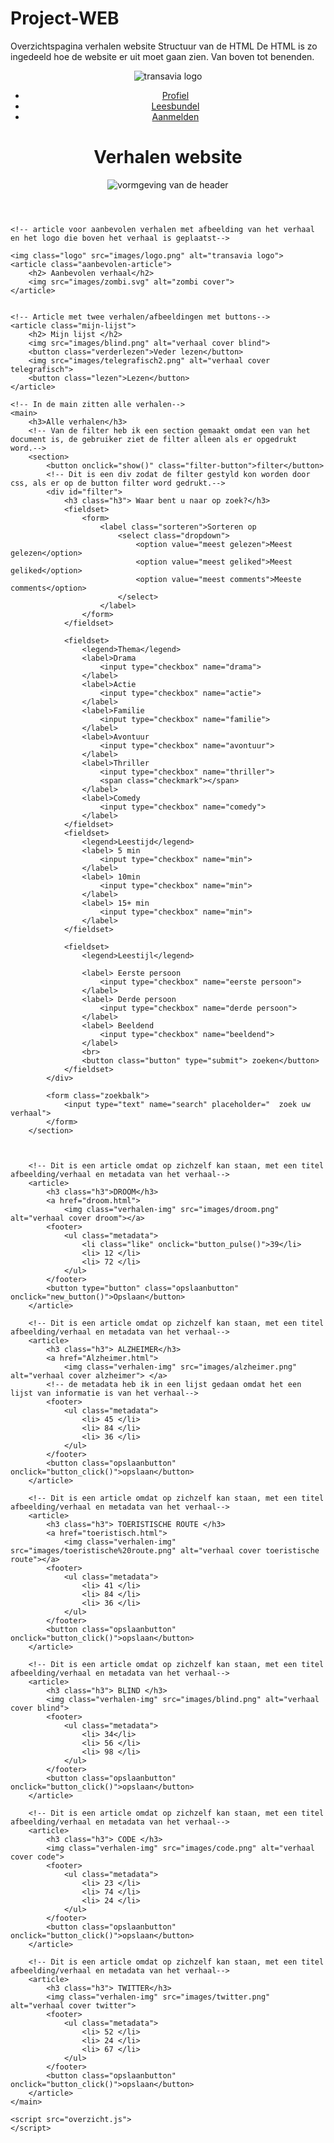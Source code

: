 # Project-WEB

Overzichtspagina verhalen website 
Structuur van de HTML
De HTML is zo ingedeeld hoe de website er uit moet gaan zien. Van boven tot benenden.

<!DOCTYPE html>
<html lang="en">

<head>
    <meta charset="UTF-8">
    <meta name="vieuwport" content="width=device-width, initial scale=1">
    <link rel="stylesheet" href="overzicht.css" />
    <title> Leesbundel </title>
</head>

<body>
    <!-- de header met daar in het menu, de titel zit in de header om het de titel van de hele website is.-->
    <header>
        <nav>
            <img class="logo" src="images/transavia-logo.svg" alt="transavia logo">
            <ul>
                <li><a href="#">Profiel</a></li>
                <li><a href="#">Leesbundel</a></li>
                <li><a href="aanmelden.html">Aanmelden</a></li>
            </ul>
        </nav>
        <h1> Verhalen website</h1>
        <img class="background" src="images/driekhoek.svg" alt="vormgeving van de header">
    </header>

    <!-- article voor aanbevolen verhalen met afbeelding van het verhaal en het logo die boven het verhaal is geplaatst-->

    <img class="logo" src="images/logo.png" alt="transavia logo">
    <article class="aanbevolen-article">
        <h2> Aanbevolen verhaal</h2>
        <img src="images/zombi.svg" alt="zombi cover">
    </article>


    <!-- Article met twee verhalen/afbeeldingen met buttons-->
    <article class="mijn-lijst">
        <h2> Mijn lijst </h2>
        <img src="images/blind.png" alt="verhaal cover blind">
        <button class="verderlezen">Veder lezen</button>
        <img src="images/telegrafisch2.png" alt="verhaal cover telegrafisch">
        <button class="lezen">Lezen</button>
    </article>

    <!-- In de main zitten alle verhalen-->
    <main>
        <h3>Alle verhalen</h3>
        <!-- Van de filter heb ik een section gemaakt omdat een van het document is, de gebruiker ziet de filter alleen als er opgedrukt word.-->
        <section>
            <button onclick="show()" class="filter-button">filter</button>
            <!-- Dit is een div zodat de filter gestyld kon worden door css, als er op de button filter word gedrukt.-->
            <div id="filter">
                <h3 class="h3"> Waar bent u naar op zoek?</h3>
                <fieldset>
                    <form>
                        <label class="sorteren">Sorteren op
                            <select class="dropdown">
                                <option value="meest gelezen">Meest gelezen</option>
                                <option value="meest geliked">Meest geliked</option>
                                <option value="meest comments">Meeste comments</option>
                            </select>
                        </label>
                    </form>
                </fieldset>

                <fieldset>
                    <legend>Thema</legend>
                    <label>Drama
                        <input type="checkbox" name="drama">
                    </label>
                    <label>Actie
                        <input type="checkbox" name="actie">
                    </label>
                    <label>Familie
                        <input type="checkbox" name="familie">
                    </label>
                    <label>Avontuur
                        <input type="checkbox" name="avontuur">
                    </label>
                    <label>Thriller
                        <input type="checkbox" name="thriller">
                        <span class="checkmark"></span>
                    </label>
                    <label>Comedy
                        <input type="checkbox" name="comedy">
                    </label>
                </fieldset>
                <fieldset>
                    <legend>Leestijd</legend>
                    <label> 5 min
                        <input type="checkbox" name="min">
                    </label>
                    <label> 10min
                        <input type="checkbox" name="min">
                    </label>
                    <label> 15+ min
                        <input type="checkbox" name="min">
                    </label>
                </fieldset>

                <fieldset>
                    <legend>Leestijl</legend>

                    <label> Eerste persoon
                        <input type="checkbox" name="eerste persoon">
                    </label>
                    <label> Derde persoon
                        <input type="checkbox" name="derde persoon">
                    </label>
                    <label> Beeldend
                        <input type="checkbox" name="beeldend">
                    </label>
                    <br>
                    <button class="button" type="submit"> zoeken</button>
                </fieldset>
            </div>

            <form class="zoekbalk">
                <input type="text" name="search" placeholder="  zoek uw verhaal">
            </form>
        </section>



        <!-- Dit is een article omdat op zichzelf kan staan, met een titel afbeelding/verhaal en metadata van het verhaal-->
        <article>
            <h3 class="h3">DROOM</h3>
            <a href="droom.html">
                <img class="verhalen-img" src="images/droom.png" alt="verhaal cover droom"></a>
            <footer>
                <ul class="metadata">
                    <li class="like" onclick="button_pulse()">39</li>
                    <li> 12 </li>
                    <li> 72 </li>
                </ul>
            </footer>
            <button type="button" class="opslaanbutton" onclick="new_button()">Opslaan</button>
        </article>

        <!-- Dit is een article omdat op zichzelf kan staan, met een titel afbeelding/verhaal en metadata van het verhaal-->
        <article>
            <h3 class="h3"> ALZHEIMER</h3>
            <a href="Alzheimer.html">
                <img class="verhalen-img" src="images/alzheimer.png" alt="verhaal cover alzheimer"> </a>
            <!-- de metadata heb ik in een lijst gedaan omdat het een lijst van informatie is van het verhaal-->
            <footer>
                <ul class="metadata">
                    <li> 45 </li>
                    <li> 84 </li>
                    <li> 36 </li>
                </ul>
            </footer>
            <button class="opslaanbutton" onclick="button_click()">opslaan</button>
        </article>

        <!-- Dit is een article omdat op zichzelf kan staan, met een titel afbeelding/verhaal en metadata van het verhaal-->
        <article>
            <h3 class="h3"> TOERISTISCHE ROUTE </h3>
            <a href="toeristisch.html">
                <img class="verhalen-img" src="images/toeristische%20route.png" alt="verhaal cover toeristische route"></a>
            <footer>
                <ul class="metadata">
                    <li> 41 </li>
                    <li> 84 </li>
                    <li> 36 </li>
                </ul>
            </footer>
            <button class="opslaanbutton" onclick="button_click()">opslaan</button>
        </article>

        <!-- Dit is een article omdat op zichzelf kan staan, met een titel afbeelding/verhaal en metadata van het verhaal-->
        <article>
            <h3 class="h3"> BLIND </h3>
            <img class="verhalen-img" src="images/blind.png" alt="verhaal cover blind">
            <footer>
                <ul class="metadata">
                    <li> 34</li>
                    <li> 56 </li>
                    <li> 98 </li>
                </ul>
            </footer>
            <button class="opslaanbutton" onclick="button_click()">opslaan</button>
        </article>

        <!-- Dit is een article omdat op zichzelf kan staan, met een titel afbeelding/verhaal en metadata van het verhaal-->
        <article>
            <h3 class="h3"> CODE </h3>
            <img class="verhalen-img" src="images/code.png" alt="verhaal cover code">
            <footer>
                <ul class="metadata">
                    <li> 23 </li>
                    <li> 74 </li>
                    <li> 24 </li>
                </ul>
            </footer>
            <button class="opslaanbutton" onclick="button_click()">opslaan</button>
        </article>

        <!-- Dit is een article omdat op zichzelf kan staan, met een titel afbeelding/verhaal en metadata van het verhaal-->
        <article>
            <h3 class="h3"> TWITTER</h3>
            <img class="verhalen-img" src="images/twitter.png" alt="verhaal cover twitter">
            <footer>
                <ul class="metadata">
                    <li> 52 </li>
                    <li> 24 </li>
                    <li> 67 </li>
                </ul>
            </footer>
            <button class="opslaanbutton" onclick="button_click()">opslaan</button>
        </article>
    </main>

    <script src="overzicht.js">
    </script>
</body>

</html>

